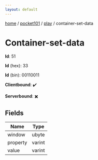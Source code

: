 ```yaml
---
layout: default
---
```


[home](/)  /  [pocket101](/protocol/pocket101)  /  [play](/protocol/pocket101/play)  /  container-set-data

# Container-set-data

**Id**: 51

**Id** (hex): 33

**Id** (bin): 00110011

**Clientbound**: ✔️

**Serverbound**: ✖️

## Fields

Name | Type
---|---
window | ubyte
property | varint
value | varint

